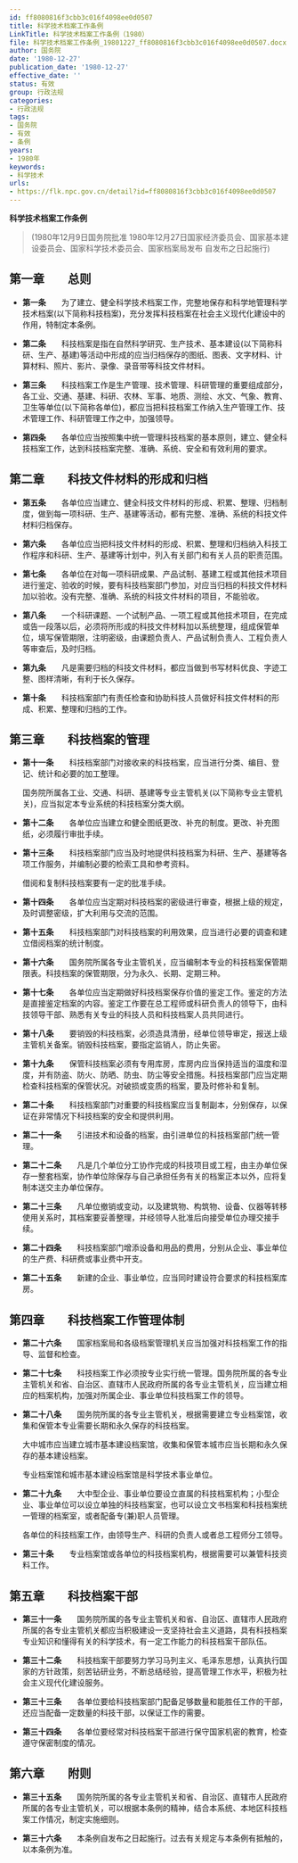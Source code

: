 ```yaml
---
id: ff8080816f3cbb3c016f4098ee0d0507
title: 科学技术档案工作条例
LinkTitle: 科学技术档案工作条例（1980）
file: 科学技术档案工作条例_19801227_ff8080816f3cbb3c016f4098ee0d0507.docx
author: 国务院
date: '1980-12-27'
publication_date: '1980-12-27'
effective_date: ''
status: 有效
group: 行政法规
categories:
- 行政法规
tags:
- 国务院
- 有效
- 条例
years:
- 1980年
keywords:
- 科学技术
urls:
- https://flk.npc.gov.cn/detail?id=ff8080816f3cbb3c016f4098ee0d0507
---
```


**科学技术档案工作条例**

> (1980年12月9日国务院批准 1980年12月27日国家经济委员会、国家基本建设委员会、国家科学技术委员会、国家档案局发布 自发布之日起施行)

## 第一章　　总则

- **第一条**　　为了建立、健全科学技术档案工作，完整地保存和科学地管理科学技术档案(以下简称科技档案)，充分发挥科技档案在社会主义现代化建设中的作用，特制定本条例。

- **第二条**　　科技档案是指在自然科学研究、生产技术、基本建设(以下简称科研、生产、基建)等活动中形成的应当归档保存的图纸、图表、文字材料、计算材料、照片、影片、录像、录音带等科技文件材料。

- **第三条**　　科技档案工作是生产管理、技术管理、科研管理的重要组成部分，各工业、交通、基建、科研、农林、军事、地质、测绘、水文、气象、教育、卫生等单位(以下简称各单位)，都应当把科技档案工作纳入生产管理工作、技术管理工作、科研管理工作之中，加强领导。

- **第四条**　　各单位应当按照集中统一管理科技档案的基本原则，建立、健全科技档案工作，达到科技档案完整、准确、系统、安全和有效利用的要求。

## 第二章　　科技文件材料的形成和归档

- **第五条**　　各单位应当建立、健全科技文件材料的形成、积累、整理、归档制度，做到每一项科研、生产、基建等活动，都有完整、准确、系统的科技文件材料归档保存。

- **第六条**　　各单位应当把科技文件材料的形成、积累、整理和归档纳入科技工作程序和科研、生产、基建等计划中，列入有关部门和有关人员的职责范围。

- **第七条**　　各单位在对每一项科研成果、产品试制、基建工程或其他技术项目进行鉴定、验收的时候，要有科技档案部门参加，对应当归档的科技文件材料加以验收。没有完整、准确、系统的科技文件材料的项目，不能验收。

- **第八条**　　一个科研课题、一个试制产品、一项工程或其他技术项目，在完成或告一段落以后，必须将所形成的科技文件材料加以系统整理，组成保管单位，填写保管期限，注明密级，由课题负责人、产品试制负责人、工程负责人等审查后，及时归档。

- **第九条**　　凡是需要归档的科技文件材料，都应当做到书写材料优良、字迹工整、图样清晰，有利于长久保存。

- **第十条**　　科技档案部门有责任检查和协助科技人员做好科技文件材料的形成、积累、整理和归档的工作。

## 第三章　　科技档案的管理

- **第十一条**　　科技档案部门对接收来的科技档案，应当进行分类、编目、登记、统计和必要的加工整理。

  国务院所属各工业、交通、科研、基建等专业主管机关(以下简称专业主管机关)，应当拟定本专业系统的科技档案分类大纲。

- **第十二条**　　各单位应当建立和健全图纸更改、补充的制度。更改、补充图纸，必须履行审批手续。

- **第十三条**　　科技档案部门应当及时地提供科技档案为科研、生产、基建等各项工作服务，并编制必要的检索工具和参考资料。

  借阅和复制科技档案要有一定的批准手续。

- **第十四条**　　各单位应当定期对科技档案的密级进行审查，根据上级的规定，及时调整密级，扩大利用与交流的范围。

- **第十五条**　　科技档案部门对科技档案的利用效果，应当进行必要的调查和建立借阅档案的统计制度。

- **第十六条**　　国务院所属各专业主管机关，应当编制本专业的科技档案保管期限表。科技档案的保管期限，分为永久、长期、定期三种。

- **第十七条**　　各单位应当定期做好科技档案保存价值的鉴定工作。鉴定的方法是直接鉴定档案的内容。鉴定工作要在总工程师或科研负责人的领导下，由科技领导干部、熟悉有关专业的科技人员和科技档案人员共同进行。

- **第十八条**　　要销毁的科技档案，必须造具清册，经单位领导审定，报送上级主管机关备案。销毁科技档案，要指定监销人，防止失密。

- **第十九条**　　保管科技档案必须有专用库房，库房内应当保持适当的温度和湿度，并有防盗、防火、防晒、防虫、防尘等安全措施。科技档案部门应当定期检查科技档案的保管状况。对破损或变质的档案，要及时修补和复制。

- **第二十条**　　科技档案部门对重要的科技档案应当复制副本，分别保存，以保证在非常情况下科技档案的安全和提供利用。

- **第二十一条**　　引进技术和设备的档案，由引进单位的科技档案部门统一管理。

- **第二十二条**　　凡是几个单位分工协作完成的科技项目或工程，由主办单位保存一整套档案，协作单位除保存与自己承担任务有关的档案正本以外，应将复制本送交主办单位保存。

- **第二十三条**　　凡单位撤销或变动，以及建筑物、构筑物、设备、仪器等转移使用关系时，其档案要妥善整理，并经领导人批准后向接受单位办理交接手续。

- **第二十四条**　　科技档案部门增添设备和用品的费用，分别从企业、事业单位的生产费、科研费或事业费中开支。

- **第二十五条**　　新建的企业、事业单位，应当同时建设符合要求的科技档案库房。

## 第四章　　科技档案工作管理体制

- **第二十六条**　　国家档案局和各级档案管理机关应当加强对科技档案工作的指导、监督和检查。

- **第二十七条**　　科技档案工作必须按专业实行统一管理。国务院所属的各专业主管机关和省、自治区、直辖市人民政府所属的各专业主管机关，应当建立相应的档案机构，加强对所属企业、事业单位科技档案工作的领导。

- **第二十八条**　　国务院所属的各专业主管机关，根据需要建立专业档案馆，收集和保管本专业需要长期和永久保存的科技档案。

  大中城市应当建立城市基本建设档案馆，收集和保管本城市应当长期和永久保存的基本建设档案。

  专业档案馆和城市基本建设档案馆是科学技术事业单位。

- **第二十九条**　　大中型企业、事业单位要设立直属的科技档案机构；小型企业、事业单位可以设立单独的科技档案室，也可以设立文书档案和科技档案统一管理的档案室，或者配备专(兼)职人员管理。

  各单位的科技档案工作，由领导生产、科研的负责人或者总工程师分工领导。

- **第三十条**　　专业档案馆或各单位的科技档案机构，根据需要可以兼管科技资料工作。

## 第五章　　科技档案干部

- **第三十一条**　　国务院所属的各专业主管机关和省、自治区、直辖市人民政府所属的各专业主管机关都应当积极建设一支坚持社会主义道路，具有科技档案专业知识和懂得有关的科学技术，有一定工作能力的科技档案干部队伍。

- **第三十二条**　　科技档案干部要努力学习马列主义、毛泽东思想，认真执行国家的方针政策，刻苦钻研业务，不断总结经验，提高管理工作水平，积极为社会主义现代化建设服务。

- **第三十三条**　　各单位要给科技档案部门配备足够数量和能胜任工作的干部，还应当配备一定数量的科技干部，以保证工作的需要。

- **第三十四条**　　各单位要经常对科技档案干部进行保守国家机密的教育，检查遵守保密制度的情况。

## 第六章　　附则

- **第三十五条**　　国务院所属的各专业主管机关和省、自治区、直辖市人民政府所属的各专业主管机关，可以根据本条例的精神，结合本系统、本地区科技档案工作情况，制定实施细则。

- **第三十六条**　　本条例自发布之日起施行。过去有关规定与本条例有抵触的，以本条例为准。
